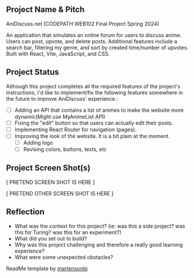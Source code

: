## Project Name & Pitch

AniDiscuss.net (CODEPATH WEB102 Final Project Spring 2024)

An application that simulates an online forum for users to discuss anime. Users can post, upvote, and delete posts. Additional features include a search bar, filtering my genre, and sort by created time/number of upvotes. Built with React, Vite, JavaScript, and CSS.

## Project Status

Although this project completes all the required features of the project's instructions, I'd like to implement/fix the following features somewhere in the future to improve AniDiscuss' experience.:
- [ ] Adding an API that contains a list of animes to make the website more dynamic(Might use MyAnimeList API)
- [ ] Fixing the "edit" button so that users can actually edit their posts.
- [ ] Implementing React Router for navigation (pages).
- [ ] Improving the look of the website. It is a bit plain at the moment.
  - [ ] Adding logo
  - [ ] Revising colors, buttons, texts, etc

## Project Screen Shot(s)

[ PRETEND SCREEN SHOT IS HERE ]

[ PRETEND OTHER SCREEN SHOT IS HERE ]

## Reflection

  - What was the context for this project? (ie: was this a side project? was this for Turing? was this for an experiment?)
  - What did you set out to build?
  - Why was this project challenging and therefore a really good learning experience?
  - What were some unexpected obstacles?


ReadMe template by [martensonbj](https://gist.github.com/martensonbj/6bf2ec2ed55f5be723415ea73c4557c4)

